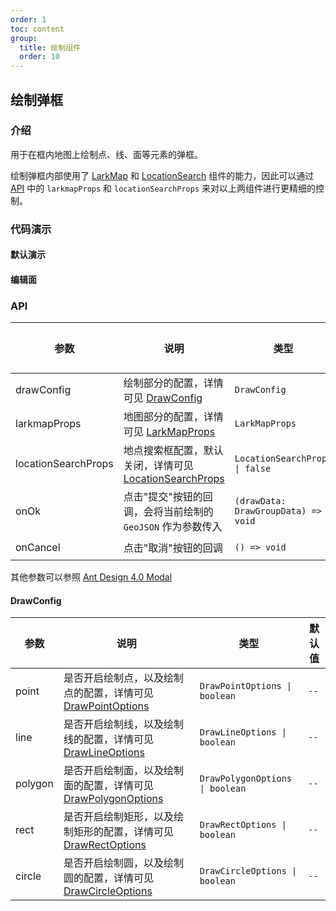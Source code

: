 ```yaml
---
order: 1
toc: content
group:
  title: 绘制组件
  order: 10
---
```


## 绘制弹框

### 介绍

用于在框内地图上绘制点、线、面等元素的弹框。

绘制弹框内部使用了 [LarkMap](/components/lark-map) 和 [LocationSearch](/components/location-search) 组件的能力，因此可以通过 [API](#api) 中的 `larkmapProps` 和 `locationSearchProps` 来对以上两组件进行更精细的控制。

### 代码演示

#### 默认演示

<code src="./demos/default.tsx"></code>

#### 编辑面

<code src="./demos/edit.tsx"></code>

### API

| 参数 | 说明 | 类型 | 默认值 |
| --- | --- | --- | --- |
| drawConfig | 绘制部分的配置，详情可见 [DrawConfig](#drawconfig) | `DrawConfig` | `--` |
| larkmapProps | 地图部分的配置，详情可见 [LarkMapProps](/components/lark-map#api) | `LarkMapProps` | `--` |
| locationSearchProps | 地点搜索框配置，默认关闭，详情可见 [LocationSearchProps](/components/location-search#api) | `LocationSearchProps \| false` | `--` |
| onOk | 点击"提交"按钮的回调，会将当前绘制的 `GeoJSON` 作为参数传入 | `(drawData: DrawGroupData) => void` | `--` |
| onCancel | 点击"取消"按钮的回调 | `() => void` | `--` |

其他参数可以参照 [Ant Design 4.0 Modal](https://4x-ant-design.antgroup.com/components/modal-cn/#API)

#### DrawConfig

| 参数 | 说明 | 类型 | 默认值 |
| --- | --- | --- | --- |
| point | 是否开启绘制点，以及绘制点的配置，详情可见 [DrawPointOptions](https://l7draw.antv.vision/docs/draw/point#%E9%85%8D%E7%BD%AE) | `DrawPointOptions \| boolean` | `--` |
| line | 是否开启绘制线，以及绘制线的配置，详情可见 [DrawLineOptions](https://l7draw.antv.vision/docs/draw/line#%E9%85%8D%E7%BD%AE) | `DrawLineOptions \| boolean` | `--` |
| polygon | 是否开启绘制面，以及绘制面的配置，详情可见 [DrawPolygonOptions](https://l7draw.antv.vision/docs/draw/polygon#%E9%85%8D%E7%BD%AE) | `DrawPolygonOptions \| boolean` | `--` |
| rect | 是否开启绘制矩形，以及绘制矩形的配置，详情可见 [DrawRectOptions](https://l7draw.antv.vision/docs/draw/rect#%E9%85%8D%E7%BD%AE) | `DrawRectOptions \| boolean` | `--` |
| circle | 是否开启绘制圆，以及绘制圆的配置，详情可见 [DrawCircleOptions](https://l7draw.antv.vision/docs/draw/circle#%E9%85%8D%E7%BD%AE) | `DrawCircleOptions \| boolean` | `--` |
